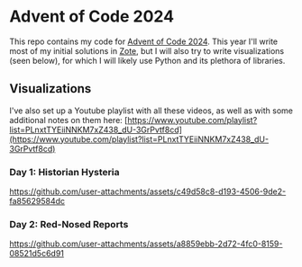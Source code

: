 # Advent of Code 2024

This repo contains my code for [Advent of Code 2024](https://adventofcode.com/2024). This year I'll write most of my initial solutions in [Zote](https://github.com/KvGeijer/zote), but I will also try to write visualizations (seen below), for which I will likely use Python and its plethora of libraries.

## Visualizations
I've also set up a Youtube playlist with all these videos, as well as with some additional notes on them here: [https://www.youtube.com/playlist?list=PLnxtTYEiiNNKM7xZ438_dU-3GrPvtf8cd](https://www.youtube.com/playlist?list=PLnxtTYEiiNNKM7xZ438_dU-3GrPvtf8cd)

### Day 1: Historian Hysteria
https://github.com/user-attachments/assets/c49d58c8-d193-4506-9de2-fa85629584dc

### Day 2: Red-Nosed Reports
https://github.com/user-attachments/assets/a8859ebb-2d72-4fc0-8159-08521d5c6d91
